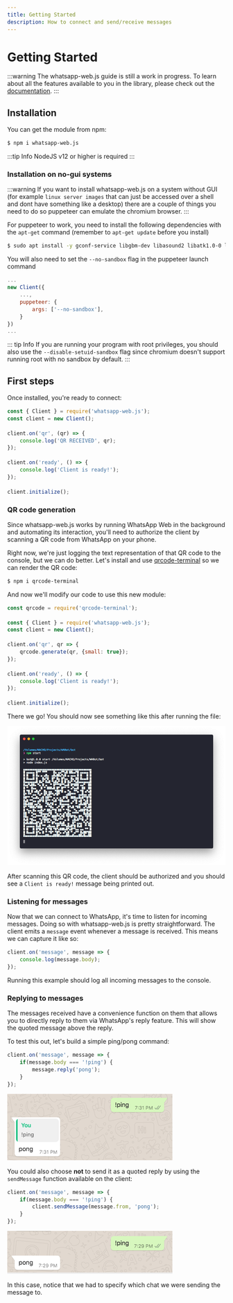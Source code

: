 ```yaml
---
title: Getting Started
description: How to connect and send/receive messages
---
```


# Getting Started

:::warning
The whatsapp-web.js guide is still a work in progress. To learn about all the features available to you in the library, please check out the [documentation](https://docs.wwebjs.dev/).
:::

## Installation


You can get the module from npm:

```bash
$ npm i whatsapp-web.js
```

:::tip Info
 NodeJS v12 or higher is required
:::

### Installation on no-gui systems

:::warning
If you want to install whatsapp-web.js on a system without GUI (for example `linux server images` that can just be accessed over a shell and dont have something like a desktop) there are a couple of things you need to do so puppeteer can emulate the chromium browser.
:::

For puppeteer to work, you need to install the following dependencies with the `apt-get` command (remember to `apt-get update` before you install)
```bash
$ sudo apt install -y gconf-service libgbm-dev libasound2 libatk1.0-0 libc6 libcairo2 libcups2 libdbus-1-3 libexpat1 libfontconfig1 libgcc1 libgconf-2-4 libgdk-pixbuf2.0-0 libglib2.0-0 libgtk-3-0 libnspr4 libpango-1.0-0 libpangocairo-1.0-0 libstdc++6 libx11-6 libx11-xcb1 libxcb1 libxcomposite1 libxcursor1 libxdamage1 libxext6 libxfixes3 libxi6 libxrandr2 libxrender1 libxss1 libxtst6 ca-certificates fonts-liberation libappindicator1 libnss3 lsb-release xdg-utils wget
```

You will also need to set the `--no-sandbox` flag in the puppeteer launch command
```js
...
new Client({
	...,
	puppeteer: {
		args: ['--no-sandbox'],
	}
})
...
```

::: tip Info
If you are running your program with root privileges, you should also use the `--disable-setuid-sandbox` flag since chromium doesn't support running root with no sandbox by default.
:::

## First steps

Once installed, you're ready to connect:

```javascript
const { Client } = require('whatsapp-web.js');
const client = new Client();

client.on('qr', (qr) => {
    console.log('QR RECEIVED', qr);
});

client.on('ready', () => {
    console.log('Client is ready!');
});

client.initialize();
```

### QR code generation

Since whatsapp-web.js works by running WhatsApp Web in the background and automating its interaction, you'll need to authorize the client by scanning a QR code from WhatsApp on your phone.

Right now, we're just logging the text representation of that QR code to the console, but we can do better. Let's install and use [qrcode-terminal](https://www.npmjs.com/package/qrcode-terminal) so we can render the QR code:

```bash
$ npm i qrcode-terminal
```

And now we'll modify our code to use this new module:

```javascript
const qrcode = require('qrcode-terminal');

const { Client } = require('whatsapp-web.js');
const client = new Client();

client.on('qr', qr => {
    qrcode.generate(qr, {small: true});
});

client.on('ready', () => {
    console.log('Client is ready!');
});

client.initialize();
```

There we go! You should now see something like this after running the file:

![](./images/qr-gen.png)

After scanning this QR code, the client should be authorized and you should see a `Client is ready!` message being printed out.


### Listening for messages

Now that we can connect to WhatsApp, it's time to listen for incoming messages. Doing so with whatsapp-web.js is pretty straightforward. The client emits a `message` event whenever a message is received. This means we can capture it like so:

```javascript
client.on('message', message => {
	console.log(message.body);
});
```

Running this example should log all incoming messages to the console.

### Replying to messages

The messages received have a convenience function on them that allows you to directly reply to them via WhatsApp's reply feature. This will show the quoted message above the reply.

To test this out, let's build a simple ping/pong command:

```javascript
client.on('message', message => {
	if(message.body === '!ping') {
		message.reply('pong');
	}
});
```

![](./images/ping-reply.png)

You could also choose **not** to send it as a quoted reply by using the `sendMessage` function available on the client:

```javascript
client.on('message', message => {
	if(message.body === '!ping') {
		client.sendMessage(message.from, 'pong');
	}
});
```

![](./images/ping.png)

In this case, notice that we had to specify which chat we were sending the message to.

